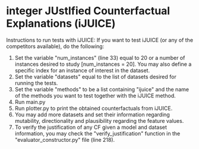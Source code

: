 # integer JUstIfied Counterfactual Explanations (iJUICE)

Instructions to run tests with iJUICE:
If you want to test iJUICE (or any of the competitors available), do the following: 
1. Set the variable "num_instances" (line 33) equal to 20 or a number of instances desired to study [num_instances = 20]. You may also define a specific index for an instance of interest in the dataset.
2. Set the variable "datasets" equal to the list of datasets desired for running the tests. 
3. Set the variable "methods" to be a list containing "ijuice" and the name of the methods you want to test together with the iJUICE method.
4. Run main.py
5. Run plotter.py to print the obtained counterfactuals from iJUICE.
6. You may add more datasets and set their information regarding mutability, directionality and plausibility regarding the feature values.
7. To verify the justification of any CF given a model and dataset information, you may check the "verify_justification" function in the "evaluator_constructor.py" file (line 218).
